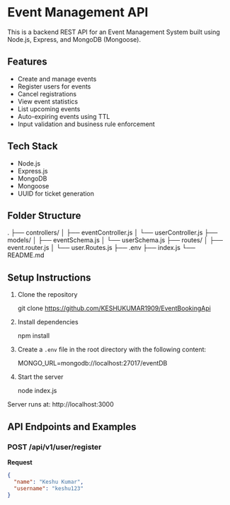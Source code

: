 # Event Management API

This is a backend REST API for an Event Management System built using Node.js, Express, and MongoDB (Mongoose).

## Features

- Create and manage events
- Register users for events
- Cancel registrations
- View event statistics
- List upcoming events
- Auto-expiring events using TTL
- Input validation and business rule enforcement

## Tech Stack

- Node.js
- Express.js
- MongoDB
- Mongoose
- UUID for ticket generation

## Folder Structure

.
├── controllers/
│   ├── eventController.js
│   └── userController.js
├── models/
│   ├── eventSchema.js
│   └── userSchema.js
├── routes/
│   ├── event.router.js
│   └── user.Routes.js
├── .env
├── index.js
└── README.md

## Setup Instructions

1. Clone the repository

   git clone https://github.com/KESHUKUMAR1909/EventBookingApi
   

2. Install dependencies

   npm install

3. Create a `.env` file in the root directory with the following content:

   MONGO_URL=mongodb://localhost:27017/eventDB

4. Start the server

   node index.js

Server runs at: http://localhost:3000

## API Endpoints and Examples

### POST /api/v1/user/register

**Request**
```json
{
  "name": "Keshu Kumar",
  "username": "keshu123"
}
